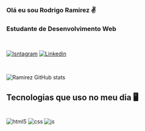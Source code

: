 ### Olá eu sou Rodrigo Ramirez ✌️
### Estudante de Desenvolvimento Web

<br/>

[![Isntagram](https://img.shields.io/badge/Instagram-E4405F?style=for-the-badge&logo=instagram&logoColor=white)](https://www.instagram.com/_rodrigoramirez_/)
[![Linkedin](https://img.shields.io/badge/LinkedIn-0077B5?style=for-the-badge&logo=linkedin&logoColor=white)](https://www.linkedin.com/in/rodrigo-pinheiro-ramirez-30482a231/)

<br/>

![Ramirez GitHub stats](https://github-readme-stats.vercel.app/api?username=RodrigoRamirez1&show_icons=true&theme=synthwave)

## Tecnologias que uso no meu dia 🖥️

<di style="display: inline_block"><br/>
    <img aling="center" alt="html5" src="https://img.shields.io/badge/HTML5-E34F26?style=for-the-badge&logo=html5&logoColor=white">
    <img aling="center" alt="css" src="https://img.shields.io/badge/CSS3-1572B6?style=for-the-badge&logo=css3&logoColor=white">
    <img aling="center" alt="js" src="https://img.shields.io/badge/JavaScript-F7DF1E?style=for-the-badge&logo=javascript&logoColor=black">
</div>
